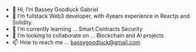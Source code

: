 - 👋 Hi, I’m Bassey Goodluck Gabriel
- 👀 I’m fullstack Web3 developer, with 4years experience in Reactjs and Solidity.
- 🌱 I’m currently learning ... Smart Contracts Security
- 💞️ I’m looking to collaborate on ... Blockchain and AI projects
- 📫 How to reach me ... bassygoodluck@gmail.com

<!---
About ME is a ✨ special ✨ repository because its `README.md` (this file) appears on your GitHub profile.
You can click the Preview link to take a look at your changes.
--->
